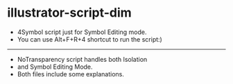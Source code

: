 # illustrator-script-dim
- 4Symbol script just for Symbol Editing mode.
- You can use Alt+F+R+4 shortcut to run the script:)
_ _ _ _ _ _ 
- NoTransparency script handles both Isolation
- and Symbol Editing Mode.
- Both files include some explanations.

